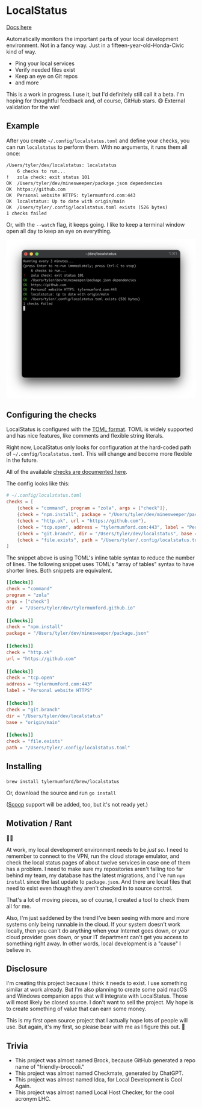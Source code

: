 # LocalStatus

[Docs here](./docs/all.md)

Automatically monitors the important parts of your local development environment. Not in a fancy way.
Just in a fifteen-year-old-Honda-Civic kind of way.

* Ping your local services
* Verify needed files exist
* Keep an eye on Git repos
* and more

This is a work in progress. I use it, but I'd definitely still call it a beta.
I'm hoping for thoughtful feedback and,
of course, GitHub stars. 😅 External validation for the win!

## Example

After you create `~/.config/localstatus.toml` and define your checks,
you can run `localstatus` to perform them.
With no arguments, it runs them all once:

```
/Users/tyler/dev/localstatus: localstatus
    6 checks to run...
!   zola check: exit status 101
OK  /Users/tyler/dev/minesweeper/package.json dependencies
OK  https://github.com
OK  Personal website HTTPS: tylermumford.com:443
OK  localstatus: Up to date with origin/main
OK  /Users/tyler/.config/localstatus.toml exists (526 bytes)
1 checks failed
```

Or, with the `--watch` flag, it keeps going.
I like to keep a terminal window open all day to keep an eye on everything.

![Screenshot of a terminal window. The first two lines say "Running every 3 minutes... (press Enter to re-run immmediately; press Ctrl-C to stop)". The rest is the same as the snippet above.](screenshots/001.png)

## Configuring the checks

LocalStatus is configured with the [TOML format].
TOML is widely supported and has nice features,
like comments and flexible string literals.

[TOML format]: https://toml.io/en/

Right now, LocalStatus only looks for configuration at the hard-coded path of
`~/.config/localstatus.toml`.
This will change and become more flexible in the future.

All of the available [checks are documented here](./docs/all.md).

The config looks like this:

```toml
# ~/.config/localstatus.toml
checks = [
    {check = "command", program = "zola", args = ["check"]},
    {check = "npm.install", package = "/Users/tyler/dev/minesweeper/package.json"},
    {check = "http.ok", url = "https://github.com"},
    {check = "tcp.open", address = "tylermumford.com:443", label = "Personal website HTTPS"},
    {check = "git.branch", dir = "/Users/tyler/dev/localstatus", base = "origin/main"},
    {check = "file.exists", path = "/Users/tyler/.config/localstatus.toml"}
]
```

The snippet above is using TOML's inline table syntax to reduce the number of lines.
The following snippet uses TOML's "array of tables" syntax to have shorter lines.
Both snippets are equivalent.

```toml
[[checks]]
check = "command"
program = "zola"
args = ["check"]
dir  = "/Users/tyler/dev/tylermumford.github.io"

[[checks]]
check = "npm.install"
package = "/Users/tyler/dev/minesweeper/package.json"

[[checks]]
check = "http.ok"
url = "https://github.com"

[[checks]]
check = "tcp.open"
address = "tylermumford.com:443"
label = "Personal website HTTPS"

[[checks]]
check = "git.branch"
dir = "/Users/tyler/dev/localstatus"
base = "origin/main"

[[checks]]
check = "file.exists"
path = "/Users/tyler/.config/localstatus.toml"
```

## Installing

`brew install tylermumford/brew/localstatus`

Or, download the source and run `go install`

([Scoop] support will be added, too, but it's not ready yet.)

[Scoop]: https://scoop.sh

## Motivation / Rant

😵‍💫

At work, my local development environment needs to be _just so._ I need to remember to connect to
the VPN, run the cloud storage emulator, and check the local status pages of about twelve
services in case one of them has a problem. I need to make sure my repositories aren't falling too
far behind my team, my database has the latest migrations, and I've run `npm install` since the
last update to `package.json`. And there are local files that need to exist even though they aren't
checked in to source control.

That's a lot of moving pieces, so of course, I created a tool to check them all for me.

Also, I'm just saddened by the trend I've been seeing with more and more systems only being runnable
in the cloud. If your system doesn't work locally, then you can't do anything when your Internet
goes down, or your cloud provider goes down, or your IT department can't get you access to something
right away. In other words, local development is a "cause" I believe in.

## Disclosure

I'm creating this project because I think it needs to exist. I use something similar at work already.
But I'm also planning to create some paid macOS and Windows companion apps that will integrate with
LocalStatus. Those will most likely be closed source. I don't want to sell the project. My hope is
to create something of value that can earn some money.

This is my first open source project that I actually hope lots of people will use. But again, it's
my first, so please bear with me as I figure this out. 💛

## Trivia

- This project was almost named Brock, because GitHub generated a repo name of "friendly-broccoli."
- This project was almost named Checkmate, generated by ChatGPT.
- This project was almost named ldca, for Local Development is Cool Again.
- This project was almost named Local Host Checker, for the cool acronym LHC.
